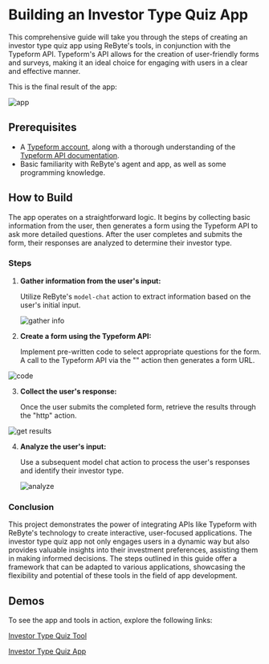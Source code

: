 # Building an Investor Type Quiz App

This comprehensive guide will take you through the steps of creating an investor type quiz app using ReByte's tools, in conjunction with the Typeform API. Typeform's API allows for the creation of user-friendly forms and surveys, making it an ideal choice for engaging with users in a clear and effective manner.

This is the final result of the app:

![app](https://res.cloudinary.com/dfjwtidnh/image/upload/v1710077600/investor-0_uqamir.png)

## Prerequisites

* A [Typeform account](https://www.typeform.com/), along with a thorough understanding of the [Typeform API documentation](https://www.typeform.com/developers/).
* Basic familiarity with ReByte's agent and app, as well as some programming knowledge.

## How to Build

The app operates on a straightforward logic. It begins by collecting basic information from the user, then generates a form using the Typeform API to ask more detailed questions. After the user completes and submits the form, their responses are analyzed to determine their investor type.

### Steps

1. **Gather information from the user's input:** 

   Utilize ReByte's `model-chat` action to extract information based on the user's initial input.

   ![gather info](https://res.cloudinary.com/dfjwtidnh/image/upload/v1710077600/intestor-1_vj3kej.png)

2. **Create a form using the Typeform API:**
   
   Implement pre-written code to select appropriate questions for the form. A call to the Typeform API via the "" action then generates a form URL.

![code](https://res.cloudinary.com/dfjwtidnh/image/upload/v1710077600/investor-2_sun44v.png)

3. **Collect the user's response:**

   Once the user submits the completed form, retrieve the results through the "http" action.

![get results](https://res.cloudinary.com/dfjwtidnh/image/upload/v1710077600/investor-3_k9ejp9.png)

4. **Analyze the user's input:**

   Use a subsequent model chat action to process the user's responses and identify their investor type.

   ![analyze](https://res.cloudinary.com/dfjwtidnh/image/upload/v1710077600/investor-4_puom38.png)

### Conclusion

This project demonstrates the power of integrating APIs like Typeform with ReByte's technology to create interactive, user-focused applications. The investor type quiz app not only engages users in a dynamic way but also provides valuable insights into their investment preferences, assisting them in making informed decisions. The steps outlined in this guide offer a framework that can be adapted to various applications, showcasing the flexibility and potential of these tools in the field of app development.

## Demos

To see the app and tools in action, explore the following links:

[Investor Type Quiz Tool](https://rebyte.ai/p/21b2295005587a5375d8/callable/ffdc7bd0d262b62cbd03/editor)

[Investor Type Quiz App](https://rebyte.ai/copilot/0167ad764f8be5e1bd41/session/6afc350466)
